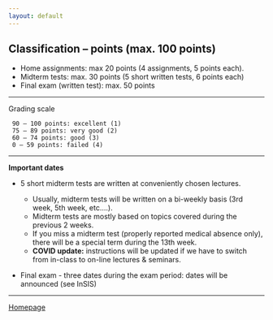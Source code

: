 ```yaml
---
layout: default
---
```


## Classification – points (max. 100 points)

* Home assignments: max 20 points (4 assignments, 5 points each).  
* Midterm tests: max. 30 points (5 short written tests, 6 points each)  
* Final exam (written test): max. 50 points  

--- 

Grading scale

     90 – 100 points: excellent (1)
     75 – 89 points: very good (2)
     60 – 74 points: good (3)
     0 – 59 points: failed (4)

---

**Important dates**  

+ 5 short midterm tests are written at conveniently chosen lectures.  
    + Usually, midterm tests will be written on a bi-weekly basis (3rd week, 5th week, etc....).  
    + Midterm tests are mostly based on topics covered during the previous 2 weeks.  
    + If you miss a midterm test (properly reported medical absence only), there will be a special term during the 13th week.
    + **COVID update:** instructions will be updated if we have to switch from in-class to on-line lectures & seminars.

+ Final exam - three dates during the exam period: dates will be announced (see InSIS)

---

[Homepage](./)
